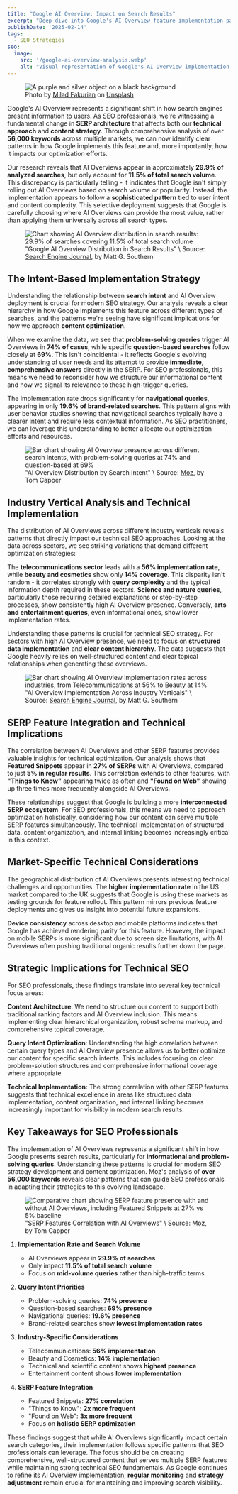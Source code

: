 ```yaml
---
title: "Google AI Overview: Impact on Search Results"
excerpt: "Deep dive into Google's AI Overview feature implementation patterns, analyzing over 56,000 keywords across markets to understand its impact on search."
publishDate: '2025-02-14'
tags:
  - SEO Strategies
seo:
  image:
    src: '/google-ai-overview-analysis.webp'
    alt: "Visual representation of Google's AI Overview implementation patterns across different search intents"
---
```


<figure>
  <img id="cover-img" src="/google-ai-overview-impact-on-search-results.webp" alt="A purple and silver object on a black background">
  <figcaption>Photo by <a href="https://unsplash.com/@fakurian?utm_content=creditCopyText&utm_medium=referral&utm_source=unsplash">Milad Fakurian</a> on <a href="https://unsplash.com/photos/a-purple-and-silver-object-on-a-black-background-p3xtAnimJ6U?utm_content=creditCopyText&utm_medium=referral&utm_source=unsplash">Unsplash</a></figcaption>
</figure>

Google's AI Overview represents a significant shift in how search engines present information to users. As SEO professionals, we're witnessing a fundamental change in **SERP architecture** that affects both our **technical approach** and **content strategy**. Through comprehensive analysis of over **56,000 keywords** across multiple markets, we can now identify clear patterns in how Google implements this feature and, more importantly, how it impacts our optimization efforts.

Our research reveals that AI Overviews appear in approximately **29.9% of analyzed searches**, but only account for **11.5% of total search volume**. This discrepancy is particularly telling - it indicates that Google isn't simply rolling out AI Overviews based on search volume or popularity. Instead, the implementation appears to follow a **sophisticated pattern** tied to user intent and content complexity. This selective deployment suggests that Google is carefully choosing where AI Overviews can provide the most value, rather than applying them universally across all search types.

<figure>
  <img id="article-img" src="/google-aio-volume-distribution-2025.svg" alt="Chart showing AI Overview distribution in search results: 29.9% of searches covering 11.5% of total search volume">
  <figcaption>
    "Google AI Overview Distribution in Search Results" \
    Source: <a href="https://www.searchenginejournal.com/google-ai-overviews-found-in-74-of-problem-solving-queries/538504/" target="_blank">Search Engine Journal</a>, by Matt G. Southern
  </figcaption>
</figure>

## The Intent-Based Implementation Strategy

Understanding the relationship between **search intent** and AI Overview deployment is crucial for modern SEO strategy. Our analysis reveals a clear hierarchy in how Google implements this feature across different types of searches, and the patterns we're seeing have significant implications for how we approach **content optimization**.

When we examine the data, we see that **problem-solving queries** trigger AI Overviews in **74% of cases**, while specific **question-based searches** follow closely at **69%**. This isn't coincidental - it reflects Google's evolving understanding of user needs and its attempt to provide **immediate, comprehensive answers** directly in the SERP. For SEO professionals, this means we need to reconsider how we structure our informational content and how we signal its relevance to these high-trigger queries.

The implementation rate drops significantly for **navigational queries**, appearing in only **19.6% of brand-related searches**. This pattern aligns with user behavior studies showing that navigational searches typically have a clearer intent and require less contextual information. As SEO practitioners, we can leverage this understanding to better allocate our optimization efforts and resources.

<figure>
  <img id="article-img" src="/google-aio-search-intent-2025.svg" alt="Bar chart showing AI Overview presence across different search intents, with problem-solving queries at 74% and question-based at 69%">
  <figcaption>
    "AI Overview Distribution by Search Intent" \
    Source: <a href="https://moz.com/blog/ai-overviews-are-they-affecting-your-search-results-whiteboard-friday" target="_blank">Moz</a>, by Tom Capper
  </figcaption>
</figure>

## Industry Vertical Analysis and Technical Implementation

The distribution of AI Overviews across different industry verticals reveals patterns that directly impact our technical SEO approaches. Looking at the data across sectors, we see striking variations that demand different optimization strategies:

The **telecommunications sector** leads with a **56% implementation rate**, while **beauty and cosmetics** show only **14% coverage**. This disparity isn't random - it correlates strongly with **query complexity** and the typical information depth required in these sectors. **Science and nature queries**, particularly those requiring detailed explanations or step-by-step processes, show consistently high AI Overview presence. Conversely, **arts and entertainment queries**, even informational ones, show lower implementation rates.

Understanding these patterns is crucial for technical SEO strategy. For sectors with high AI Overview presence, we need to focus on **structured data implementation** and **clear content hierarchy**. The data suggests that Google heavily relies on well-structured content and clear topical relationships when generating these overviews.

<figure>
  <img id="article-img" src="/google-aio-industry-distribution-2025.svg" alt="Bar chart showing AI Overview implementation rates across industries, from Telecommunications at 56% to Beauty at 14%">
  <figcaption>
    "AI Overview Implementation Across Industry Verticals" \
    Source: <a href="https://www.searchenginejournal.com/google-ai-overviews-found-in-74-of-problem-solving-queries/538504/" target="_blank">Search Engine Journal</a>, by Matt G. Southern
  </figcaption>
</figure>

## SERP Feature Integration and Technical Implications

The correlation between AI Overviews and other SERP features provides valuable insights for technical optimization. Our analysis shows that **Featured Snippets** appear in **27% of SERPs** with AI Overviews, compared to just **5% in regular results**. This correlation extends to other features, with **"Things to Know"** appearing twice as often and **"Found on Web"** showing up three times more frequently alongside AI Overviews.

These relationships suggest that Google is building a more **interconnected SERP ecosystem**. For SEO professionals, this means we need to approach optimization holistically, considering how our content can serve multiple SERP features simultaneously. The technical implementation of structured data, content organization, and internal linking becomes increasingly critical in this context.

## Market-Specific Technical Considerations

The geographical distribution of AI Overviews presents interesting technical challenges and opportunities. The **higher implementation rate** in the US market compared to the UK suggests that Google is using these markets as testing grounds for feature rollout. This pattern mirrors previous feature deployments and gives us insight into potential future expansions.

**Device consistency** across desktop and mobile platforms indicates that Google has achieved rendering parity for this feature. However, the impact on mobile SERPs is more significant due to screen size limitations, with AI Overviews often pushing traditional organic results further down the page.

## Strategic Implications for Technical SEO

For SEO professionals, these findings translate into several key technical focus areas:

**Content Architecture**: We need to structure our content to support both traditional ranking factors and AI Overview inclusion. This means implementing clear hierarchical organization, robust schema markup, and comprehensive topical coverage.

**Query Intent Optimization**: Understanding the high correlation between certain query types and AI Overview presence allows us to better optimize our content for specific search intents. This includes focusing on clear problem-solution structures and comprehensive informational coverage where appropriate.

**Technical Implementation**: The strong correlation with other SERP features suggests that technical excellence in areas like structured data implementation, content organization, and internal linking becomes increasingly important for visibility in modern search results.

## Key Takeaways for SEO Professionals

The implementation of AI Overviews represents a significant shift in how Google presents search results, particularly for **informational and problem-solving queries**. Understanding these patterns is crucial for modern SEO strategy development and content optimization. Moz's analysis of **over 56,000 keywords** reveals clear patterns that can guide SEO professionals in adapting their strategies to this evolving landscape.

<figure>
  <img id="article-img" src="/google-aio-serp-features-2025.svg" alt="Comparative chart showing SERP feature presence with and without AI Overviews, including Featured Snippets at 27% vs 5% baseline">
  <figcaption>
    "SERP Features Correlation with AI Overviews" \
    Source: <a href="https://moz.com/blog/ai-overviews-are-they-affecting-your-search-results-whiteboard-friday" target="_blank">Moz</a>, by Tom Capper
  </figcaption>
</figure>

1. **Implementation Rate and Search Volume**
   - AI Overviews appear in **29.9% of searches**
   - Only impact **11.5% of total search volume**
   - Focus on **mid-volume queries** rather than high-traffic terms

2. **Query Intent Priorities**
   - Problem-solving queries: **74% presence**
   - Question-based searches: **69% presence**
   - Navigational queries: **19.6% presence**
   - Brand-related searches show **lowest implementation rates**

3. **Industry-Specific Considerations**
   - Telecommunications: **56% implementation**
   - Beauty and Cosmetics: **14% implementation**
   - Technical and scientific content shows **highest presence**
   - Entertainment content shows **lower implementation**

4. **SERP Feature Integration**
   - Featured Snippets: **27% correlation**
   - "Things to Know": **2x more frequent**
   - "Found on Web": **3x more frequent**
   - Focus on **holistic SERP optimization**

These findings suggest that while AI Overviews significantly impact certain search categories, their implementation follows specific patterns that SEO professionals can leverage. The focus should be on creating comprehensive, well-structured content that serves multiple SERP features while maintaining strong technical SEO fundamentals. As Google continues to refine its AI Overview implementation, **regular monitoring** and **strategy adjustment** remain crucial for maintaining and improving search visibility.